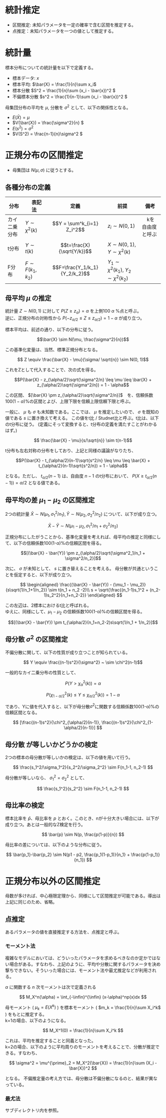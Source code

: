 # 統計推定
- 区間推定: 未知パラメータを一定の確率で含む区間を推定する。
- 点推定：未知パラメータを一つの値として推定する。

# 統計量
標本分布についての統計量を以下で定義する。
- 標本データ: $x$ 
- 標本平均: $\bar{X} = \frac{1}{n}\sum x_i$
- 標本分散 $S^2 = \frac{1}{n}\sum (x_i - \bar{x})^2 $ 
- 不偏標本分散 $s^2 = \frac{1}{n-1}\sum (x_i - \bar{x})^2 $ 

母集団分布の平均を $\mu$, 分散を $\sigma^2$ として、以下の関係性となる。
- $E(\bar{X}) = \mu$
- $V(\bar{X}) = \frac{\sigma^2}{n}  $
- $E(s^2) = \sigma^2$
- $V(S^2) = \frac{n-1}{n}\sigma^2  $


# 正規分布の区間推定
- 母集団は $N(\mu, \sigma)$ に従うとする。

## 各種分布の定義

| 分布 |　表記法  | 定義 | 前提 | 備考 | 
| ---- | ---- | ---- | ---- | ---- |
| カイ二乗分布  | $Y \sim \chi^2(k)$ | $$Y = \sum^k_{i=1} Z_i^2$$ | $z_i \sim N(0, 1)$ |　kを自由度と呼ぶ |
| t分布 | $Y \sim t(k)$ | $$t=\frac{X}{\sqrt{Y/k}}$$ |$X \sim N(0,1)$, $Y\sim \chi^2(k)$||
| F分布 | $F \sim F(k_1, k_2)$ | $$F=\frac{Y_1/k_1}{Y_2/k_2}$$ |$Y_1 \sim \chi^2(k_1)$, $Y_2 \sim \chi^2(k_2)$||


## 母平均 $\mu$ の推定
統計量 $Z \sim N(0,1)$ に対して $P(Z \geq z_\alpha) = \alpha$ を上側100 $\alpha$ %点と呼ぶ。<br>
逆に、正規分布の対称性から $P(-z_{\alpha/2} \leq Z \leq z_{\alpha/2}) = 1-\alpha$ が成り立つ。

標本平均は、前述の通り、以下の分布に従う。

$$\bar{X} \sim N(\mu, \frac{\sigma^2}{n})$$

この基準化変量は、当然、標準正規分布となる。

$$ Z \equiv \frac{\bar{X} - \mu}{\sigma/ \sqrt{n}} \sim N(0, 1)$$

これをZとして代入することで、次の式を得る。

$$P(\bar{X} - z_{\alpha/2}\sqrt{\sigma^2/n} \leq \mu \leq \bar{X} + z_{\alpha/2}\sqrt{\sigma^2/n}) = 1 - \alpha$$

この区間、 $[\bar{X} \pm z_{\alpha/2}\sqrt{\sigma^2/n}]$　を、信頼係数 $100(1-\alpha)$%の区間とよび、上限下限を信頼上限信頼下限と呼ぶ。 


一般に、 $\mu$ も $\sigma$ も未知数である。ここでは、 $\mu$ を推定したいので、 $\sigma$ を既知の値である $s$ に置き換えて考える。
この値をt比 / Studnet比と呼ぶ。t比は、以下のt分布に従う。
(定義にそって変換すると、t分布の定義を満たすことがわかるはず。)

$$ \frac{\bar{X} - \mu}{s/\sqrt{n}} \sim t(n-1)$$

t分布も左右対称の分布をしており、上記と同様の議論がなりたち、

$$P(\bar{X} - t_{\alpha/2}(n-1)\sqrt{s^2/n} \leq \mu \leq \bar{X} + t_{\alpha/2}(n-1)\sqrt{s^2/n}) = 1 - \alpha$$

となる。ただし、 $t_{\alpha/2}(n-1)$ は、自由度 $n-1$ のt分布において、 $P(X \geq t_{\alpha/2}(n-1)) = \alpha/2$ となる値である。

## 母平均の差 $\mu_1-\mu_2$ の区間推定 
2つの統計量 $\bar{X} \sim N(\mu_1, \sigma^2_1/n_1), \bar{Y} \sim N(\mu_2, \sigma^2_2/n_2)$ について、以下が成り立つ。

$$ \bar{X} - \bar{Y} \sim N(\mu_1-\mu_2, \sigma^2_1/n_1 + \sigma^2_2/n_2)$$

正規分布にしたがうことから、基準化変量を考えれば、母平均の推定と同様にして、以下の信頼係数100(1-α)%の信頼区間を得る。

$$[(\bar{X} - \bar{Y}) \pm z_{\alpha/2}\sqrt{\sigma^2_1/n_1 + \sigma^2/n_2}]$$

次に、 $\sigma$ が未知として、 $s$ に置き替えることを考える。
母分散が共通ということを仮定すると、以下が成り立つ。　

$$ 
\begin{aligned}
\frac{(\bar{X} - \bar{Y}) - (\mu_1 - \mu_2)}{s\sqrt{1/n_1+1/n_2}} \sim t(n_1 + n_2 -2)\\
s = \sqrt{\frac{(n_1-1)s_1^2 + (n_2-1)s_2^2}{n_1+n_2-2}}
\end{aligned}
$$

この左辺は、2標本におけるt比と呼ばれる。<br>
ゆえに、同様にして、$\mu_1-\mu_2$ の信頼係数100(1-α)%の信頼区間を得る。

$$[(\bar{X} - \bar{Y}) \pm t_{\alpha/2}(n_1+n_2-2)s\sqrt{1/n_1 + 1/n_2}]$$

## 母分散 $\sigma^2$ の区間推定
不偏分散に関して、以下の性質が成り立つことが知られている。

$$ Y \equiv \frac{(n-1)s^2}{\sigma^2} ~ \sim \chi^2(n-1)$$

一般的なカイ二乗分布の性質として、

$$ P(Y > \chi^2_{\alpha}(k)) = \alpha $$

$$ P(\chi^2_{1-\alpha/2}(k) \leq Y \leq \chi^2_{\alpha/2}(k)) = 1 - \alpha$$

であり、Yに値を代入すると、以下が母分散$\sigma^2$に関数する信頼係数100(1-α)%の信頼区間となる。

$$ [\frac{(n-1)s^2}{\chi^2_{\alpha/2}(n-1)}, \frac{(n-1)s^2}{\chi^2_{1-\alpha/2}(n-1)}] $$

## 母分散 が等しいかどうかの検定
2つの標本の母分散が等しいかの検定は、以下の値を用いて行う。

$$
    \frac{s_1^2/\sigma_1^2}{s_2^2/\sigma_2^2} \sim F(n_1-1, n_2-1)
$$

母分散が等しいなら、 $\sigma_1^2 = \sigma_2^2$ として、

$$
    \frac{s_1^2}{s_2^2} \sim F(n_1-1, n_2-1)
$$


## 母比率の検定
標本比率を $\bar{p}$、母比率を $p$ とおく。このとき、nが十分大きい場合には、以下が成り立つ。あとは一般的なZ検定を行う。

$$
\bar{p} \sim N(p, \frac{p(1-p)}{n})
$$

母比率の差については、以下のような分布に従う。

$$
\bar{p_1}-\bar{p_2} \sim N(p1 - p2, \frac{p_1(1-p_1)}{n_1} + \frac{p(1-p_1)}{n_1})
$$


# 正規分布以外の区間推定
母数が多ければ、中心極限定理から、同様にして区間推定が可能である。導出は上記に同じのため、省略。

## 点推定
あるパラメータの値を直接推定する方法を、点推定と呼ぶ。

### モーメント法
複雑なモデルにおいては、どういったパラメータを求めるべきなのか定かではない場合がある。すなわち、上記のように、平均や分散に関するパラメータを決め撃ちできない。そういった場合には、モーメント法や最尤推定などが利用される。

$\alpha$ に関数する $n$ 次モーメントは次で定義される

$$ M_X^n(\alpha) = \int_{-\infin}^{\infin} (x-\alpha)^np(x)dx $$


母モーメント ( $\mu_k = E(X^k)$ ) を標本モーメント ( $m_k = \frac{1}{n}\sum X_i^k$ ) をもとに推定する。<br>
k=1の場合、以下のようになる。

$$ M_X^1(0) = \frac{1}{n}\sum X_i^k $$

これは、平均を推定することと同義となった。<br>
k=2の場合、以下のように平均周りのモーメントを考えることで、分散が推定できる。すなわち、

$$ 
\sigma^2 = \mu^{\prime}_2 = M_X^2(\bar{X}) = \frac{1}{n}\sum (X_i - \bar{X})^2 
$$

となる。
不偏推定量の考え方では、母分散は不偏分散になるのと、結果が異なっている。


### 最尤法
サブディレクトリ内を参照。
